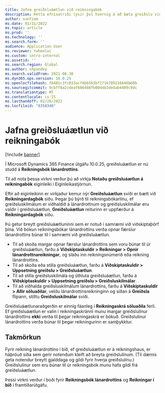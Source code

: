 ```yaml
---
title: Jafna greiðsluáætlun við reikningabók
description: Þetta efnisatriði lýsir því hvernig á að bæta greiðslu við reikningsbók lánardrottins.
author: sunfzam
ms.date: 01/31/2022
ms.topic: article
ms.prod: ''
ms.technology: ''
ms.search.form: ''
audience: Application User
ms.reviewer: twheeloc
ms.custom: intro-internal
ms.assetid: ''
ms.search.region: Global
ms.author: shpandey
ms.search.validFrom: 2021-08-30
ms.dyn365.ops.version: 10.0.25
ms.openlocfilehash: f6481c3fc033acf4bb563bf1716789216646b60b
ms.sourcegitcommit: 9cbff8a2cdeaf606488fb0044b3de4ab4409c9dc
ms.translationtype: MT
ms.contentlocale: is-IS
ms.lasthandoff: 02/26/2022
ms.locfileid: "8358340"
---
```

# <a name="apply-a-payment-schedule-to-the-invoice-journal"></a>Jafna greiðsluáætlun við reikningabók

[!include [banner](../includes/preview-banner.md)]

Í Microsoft Dynamics 365 Finance útgáfu 10.0.25, greiðsluáætlun er nú studd á **Reikningsbók lánardrottins**.

Til að nota þessa virkni verður þú að virkja **Notaðu greiðsluáætlun á reikningabók** eiginleiki í Eiginleikastjórnun.

Eftir að eiginleikinn er virkjaður kemur nýr **Greiðsluáætlun** sviði er bætt við **Reikningardagbók** síðu. Þegar þú býrð til reikningsbókarlínu, ef greiðsluskilmálum er viðhaldið á lánardrottnum og greiðsluskilmálar eru valdir í greiðsluáætlun, **Greiðsluáætlun** reiturinn er uppfærður á **Reikningardagbók** síðu.

Þú getur breytt greiðsluáætluninni sem er notuð í samræmi við viðskiptaþörf þína. Við bókun reikningsbókar lánardrottins verða opnar færslur lánardrottins búnar til í samræmi við greiðsluáætlun.

 - Til að skoða margar opnar færslur lánardrottins sem voru búnar til úr greiðsluáætlun, farðu á **Viðskiptaskuldir \> Reikningar \> Opnir lánardrottnareikningar**, og sláðu inn reikningsnúmerið eða reikning lánardrottins.
 - Til að skoða eða stilla greiðsluáætlun, farðu á **Viðskiptaskuldir \> Uppsetning greiðslu \> Greiðsluáætlun**.
 - Til að stilla greiðsluskilmála og úthluta greiðsluáætlun, farðu á **Viðskiptaskuldir \> Uppsetning greiðslu \> Greiðsluskilmálar**.
 - Til að viðhalda greiðsluskilmálum lánardrottins, farðu á **Viðskiptaskuldir \> Allir söluaðilar**, veldu lánardrottinsreikninginn og síðan á **Greiðsla** flipann, stilltu **Greiðsluskilmálar** sviði.

Greiðsluáætlunaraðgerðin er einnig fáanleg í **Reikningaskrá söluaðila** ferli. Ef greiðsluáætlun er valin í reikningaskránni munu margar greiðslulínur lánardrottins **ekki** verða til þegar reikningaskrá er bókuð. Greiðslulínur lánardrottins verða búnar til þegar reikningurinn er samþykktur.

## <a name="limitation"></a>Takmörkun

Fyrir reikning lánardrottins í bið, ef greiðsluáætlun er á reikningshaus, er háþróuð síða sem gerir notendum kleift að breyta greiðslulínum. (Til dæmis geta notendur breytt gjalddaga og gildi fyrir hverja greiðslulínu.) Greiðslulínur sem eru búnar til úr reikningsbók munu hafa gildi frá greiðsluáætlun.

Þessi virkni verður í boði fyrir **Reikningsbók lánardrottins** og **Reikningar í bið** í framtíðarútgáfu.
